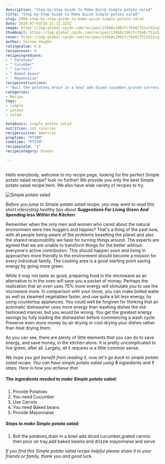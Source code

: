 ```yaml
---
description: "Step-by-Step Guide to Make Quick Simple potato salad"
title: "Step-by-Step Guide to Make Quick Simple potato salad"
slug: 2088-step-by-step-guide-to-make-quick-simple-potato-salad
date: 2020-07-03T16:31:11.325Z
image: https://img-global.cpcdn.com/recipes/134b0c1901fcfbe0/751x532cq70/simple-potato-salad-recipe-main-photo.jpg
thumbnail: https://img-global.cpcdn.com/recipes/134b0c1901fcfbe0/751x532cq70/simple-potato-salad-recipe-main-photo.jpg
cover: https://img-global.cpcdn.com/recipes/134b0c1901fcfbe0/751x532cq70/simple-potato-salad-recipe-main-photo.jpg
author: Vernon Vaughn
ratingvalue: 4.8
reviewcount: 9
recipeingredient:
- " Potatoes"
- " Cucumber"
- " Carrots"
- " Baked beans"
- " Mayonnaise"
recipeinstructions:
- "Boil the potatoes,drain in a bowl add diced cucumber,grated carrots then pour on tray,add baked beams and drizzle mayonnaise and serve"
categories:
- Recipe
tags:
- simple
- potato
- salad

katakunci: simple potato salad 
nutrition: 143 calories
recipecuisine: American
preptime: "PT39M"
cooktime: "PT55M"
recipeyield: "3"
recipecategory: Dinner

---
```

<br>
Hello everybody, welcome to my recipe page, looking for the perfect Simple potato salad recipe? look no further! We provide you only the best Simple potato salad recipe here. We also have wide variety of recipes to try.
<br>


![Simple potato salad](https://img-global.cpcdn.com/recipes/134b0c1901fcfbe0/751x532cq70/simple-potato-salad-recipe-main-photo.jpg)

<i>Before you jump to Simple potato salad recipe, you may want to read this short interesting healthy tips about 
<strong>Suggestions For Living Green And Spending less Within the Kitchen</strong>.</i>
</br>

Remember when the only men and women who cared about the natural environment were tree huggers and hippies? That's a thing of the past now, with all people being aware of the problems besetting the planet and also the shared responsibility we have for turning things around. The experts are agreed that we are unable to transform things for the better without everyone's active contribution. This should happen soon and living in approaches more friendly to the environment should become a mission for every individual family. The cooking area is a good starting point saving energy by going more green.

While it may not taste as good, preparing food in the microwave as an alternative to in the oven will save you a packet of money. Perhaps the realization that an oven uses 75% more energy will stimulate you to use the microwave more. In comparison with your stove, you can make boiled water as well as steamed vegetables faster, and use quite a bit less energy, by using countertop appliances. You could well be forgiven for thinking that an automatic dishwasher uses more energy than washing dishes the old-fashioned manner, but you would be wrong. You get the greatest energy savings by fully loading the dishwasher before commencing a wash cycle. Preserve even more money by air drying or cool drying your dishes rather than heat drying them.

As you can see, there are plenty of little elements that you can do to save energy, and save money, in the kitchen alone. It is pretty uncomplicated to live green, after all. Largely, all it requires is a little common sense.


<i>We hope you got benefit from reading it, now let's go back to simple potato salad recipe. You can have simple potato salad using <strong>5</strong> ingredients and <strong>1</strong> steps. Here is how you achieve that.
</i>

##### The ingredients needed to make Simple potato salad:

1. Provide  Potatoes
1. You need  Cucumber
1. Use  Carrots
1. You need  Baked beans
1. Provide  Mayonnaise


##### Steps to make Simple potato salad:

1. Boil the potatoes,drain in a bowl add diced cucumber,grated carrots then pour on tray,add baked beams and drizzle mayonnaise and serve


<i>If you find this Simple potato salad recipe helpful please share it to your friends or family, thank you and good luck.</i>
